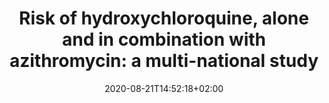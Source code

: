 ---
# Website information
# Study title
title: "Risk of hydroxychloroquine, alone and in combination with azithromycin: a multi-national study"

tags: []
categories: []

# Do not fill; filled automatically
date: 2020-08-21T14:52:18+02:00
lastmod: 2020-08-21T14:52:18+02:00
featured: false
draft: false

# Study identifier, specifically created for the website.
# The identifier is the last part of the URL directing to the particular study
study_id: hcq

# // TODO
# Analytics Use Case of the Study, choose 0, 1, 2 or 3:
# 0: Characterization
# 1: Population-Level Estimation
# 2: Patient-Level Prediction
# 3: Characterization and Population-Level Estimation
study_usecase: [1]

# Database identifiers of databases used for the study
databases: ["sidiap"]

# Study Type, choose 0 or 1:
# 0: Clinical Application
# 1: Methods Research
study_type: [1]

# Author identifier of the authors contributing to the study
authors: ["daniel_prieto"]

# Start date of the study, use date format YYYY-MM-DD
start_date: 2020-04-02

# Study description
description: "Retrospective, real-world, observational study to estimate the population-level effects of hydroxychloroquine among patients with rheumatoid arthritis. Designed and executed during the OHDSI community COVID-19 virtual study-a-thon (March 26-29) to inform healthcare decision-making in response to the current global pandemic."

# URL to the forum thread about the study
forum_thread_url: "https://forums.ohdsi.org/"

# Source code used for the study; if multiple code repositories are available, 
# duplicate all keys under "source_code"
source_code:
- name:
  # URL to GitHub repository containing the source code
  code_repository_url: "https://github.com/ohdsi-studies/Covid19EstimationHydroxychloroquine"
  # Last modification date, use date format YYYY-MM-DD
  date_modified: 2020-04-11
  # Maintainer of source code; use identifier of organization if applicable
  maintainer: "ohdsi:OHDSI"
  # Programming language used
  programming_language: "R"
  # Version of the source code
  version: "1"

# Software used for the study; if multiple software applications are used
# duplicate all keys under "software"
software:
  # Name of the software
- name: "Data Quality Dashboard"
  # URL to source code of software
  source_code_url: "https://github.com/OHDSI/DataQualityDashboard"
  # Maintainer of source code; use identifier of organization if applicable.
  maintainer: "ohdsi:OHDSI"
  # Version of the software
  version: "1"
- name: "Atlas"
  source_code_url: "https://github.com/OHDSI/Atlas"
  maintainer: "ohdsi:OHDSI"
  version: "1"

# Conditions studied; if multiple conditions are being studied,
# duplicate all keys under "conditions"
conditions:
# Concept name
- concept_name: "Disease caused by severe acute respiratory syndrome coronavirus 2"
  # Concept identifier
  concept_id: "37311061"
  # Concept code and vocabulary metadata
  code: 
    # Concept code
    concept_code: "840539006"
    # Vocabulary id
    vocabulary_id: "SNOMED CT"
    # URL to term in vocabulary (e.g. http://snomed.info/id/69896004)
    concept_code_url: "http://snomed.info/id/840539006"
- concept_name: "Rheumatoid arthritis"
  concept_id: "80809"
  code: 
    concept_code: "69896004"
    vocabulary_id: "SNOMED CT"
    # url format
    concept_code_url: "http://snomed.info/id/69896004"

# Study identifier 
study_identifier: "EUPAS34497"

# URL to study registration site
study_registration_url: "http://www.encepp.eu/encepp/viewResource.htm?id=34498"

# doi of publications related to the study; if multiple articles have been published,
# duplicate key under "publications"
publications:
- doi: "https://doi.org/10.13063/2327-9214.1189"

# study results (e.g. shiny web application)
results:
# Name of the web application showing the results
- name: "Risk of hydroxychloroquine, alone and in combination with azithromycin: a multi-national study"
  # URL to the web application
  application_url: "https://data.ohdsi.org/Covid19EstimationHydroxychloroquine/"
- name: "Risk of hydroxychloroquine, alone and in combination with azithromycin: a multi-national study"
  # url format
  application_url: "https://data.ohdsi.org/Covid19EstimationHydroxychloroquine/"

# Study status, choose 0, 1, 2, 3 or 4:
# 0: Complete
# 1: Design Finalized
# 2: Repo Created
# 3: Started
# 4: Results Available
study_status: ["4"]

# Study protocol
study_protocol:
  # Protocol identifier; specifically created for the website
  # The identifier is the last part of the URL directing to the particular study protocol
  protocol_id: "study:hcq/design"
  # Last modification date, use date format YYYY-MM-DD
  date_modified: "2020-04-01"
  # Protocol identifier, in case protocol has an identifier elsewhere 
  protocol_identifier: "..."
  # Protocol license
  license: ""
  # URL to the protocol
  protocol_url: "https://github.com/ohdsi-studies/Covid19EstimationHydroxychloroquine/blob/master/documents/OHDSI%20COVID-19%20Studyathon_PLE_HCQ_Protocol_v1.4.pdf"
  # Version of the protocol 
  version: "1.4"

# Drug studied. If multiple subjects are being studied,
# duplicate all keys under "study_subject"
study_subject: 
# Concept identifier
- concept_id: 1777087
  # Concept name 
  concept_name: "Hydroxychloroquine"
  # Concept code and vocabulary metadata
  code:
    id:
    # Concept code
    concept_code: "5521"
    # Vocabulary id 
    vocabulary_id: "RxNorm"
    # URL to term in vocabulary (e.g. http://purl.bioontology.org/ontology/RXNORM/5521)
    concept_code_url: "http://purl.bioontology.org/ontology/RXNORM/5521"
- concept_id: 1713332
  concept_name: "Amoxicillin"
  code:
    id:
    concept_code: "723"
    vocabulary_id: "RxNorm"
    concept_code_url: "http://purl.bioontology.org/ontology/RXNORM/723"
- concept_id: 964339
  concept_name: "Sulfasalazine"
  code:
    id:
    concept_code: "9524"
    vocabulary_id: "RxNorm"
    concept_code_url: "http://purl.bioontology.org/ontology/RXNORM/9524"
- concept_id: 1734104
  concept_name: "Azithromycin"
  code:
    id:
    concept_code: "18631"
    vocabulary_id: "RxNorm"
    concept_code_url: "http://purl.bioontology.org/ontology/RXNORM/18631"

# Event the study is part of, if applicable
event:
  # Identifier of event
  event_identifier: "https://covid19.ohdsi.app/"
  # Name of the event
  name: "COVID-19 virtual study-a-thon"
  # URL of event website
  event_url: "https://www.ohdsi.org/covid-19-updates/"
  # Location of the event
  location: 
    type: "VirtualLocation"
    name: "Microsoft Teams"
  # Identifier of the organizer of the event
  organizer_identifier: "ohdsi:OHDSI"
  # Start date of the event, use date format YYYY-MM-DD
  start_date: "2020-03-26"
  # End date of the event, use date format YYYY-MM-DD
  end_date: "2020-03-29"
  # Recording of event 
  recordedIn: 
    id: "https://www.youtube.com/playlist?list=PLpzbqK7kvfeVGZiT1eKO6KxQiN7nzBFK"
    # URL to recording of event
    recording_url: "https://www.youtube.com/playlist?list=PLpzbqK7kvfeVGZiT1eKO6KxQiN7nzBFK"
    # Identifier of organizer of the event
    creator: "ohdsi:OHDSI"
    # Upload date of the recording, use date format YYYY-MM-DD
    upload_date: "2020-03-29"

# Organization involved in the event around the study
organizations:
# Identifier of organizer of the event
- organization_identifier: "ohdsi:OHDSI"
  # URL to main organization website
  organization_url: "https://www.ohdsi.org/"
  # Name of organization
  name: "Observational Health Data Sciences and Informatics"
  # Other URLs linking to important organization sites (e.g. twitter)
  url: ["https://www.youtube.com/user/OHDSIJoinTheJourney","https://twitter.com/ohdsi","https://www.linkedin.com/company/ohdsi/"]

# End date of the study, use date format YYYY-MM-DD
end_date: 

from_readme:
  description: 
  study_usecase: []
  study_type: []
  study_status: []
  tags: []
  # study_lead: [Jennifer Lane, James Weaver]
  # study_lead_forums_tag: [jenniferlane, jweave17]
  start_date: 
  end_date: 
  # protocol: PDF (as filed with PASS)
  publications: 
  - url: ""
  results:
  - url: ""
    id: 

---